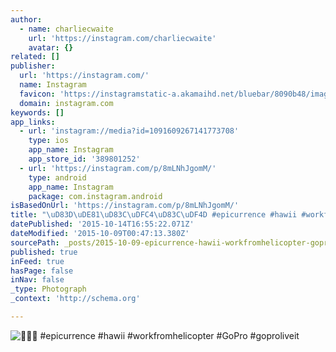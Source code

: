 ```yaml
---
author:
  - name: charliecwaite
    url: 'https://instagram.com/charliecwaite'
    avatar: {}
related: []
publisher:
  url: 'https://instagram.com/'
  name: Instagram
  favicon: 'https://instagramstatic-a.akamaihd.net/bluebar/8090b48/images/ico/favicon.ico'
  domain: instagram.com
keywords: []
app_links:
  - url: 'instagram://media?id=1091609267141773708'
    type: ios
    app_name: Instagram
    app_store_id: '389801252'
  - url: 'https://instagram.com/p/8mLNhJgomM/'
    type: android
    app_name: Instagram
    package: com.instagram.android
isBasedOnUrl: 'https://instagram.com/p/8mLNhJgomM/'
title: "\uD83D\uDE81\uD83C\uDFC4\uD83C\uDF4D #epicurrence #hawii #workfromhelicopter #GoPro #goproliveit"
datePublished: '2015-10-14T16:55:22.071Z'
dateModified: '2015-10-09T00:47:13.380Z'
sourcePath: _posts/2015-10-09-epicurrence-hawii-workfromhelicopter-gopro-gopro.md
published: true
inFeed: true
hasPage: false
inNav: false
_type: Photograph
_context: 'http://schema.org'

---
```

![ &num;epicurrence &num;hawii &num;workfromhelicopter &num;GoPro &num;goproliveit](https://scontent.cdninstagram.com/hphotos-xaf1/t51.2885-15/e15/12142141_531125283704688_400278424_n.jpg)